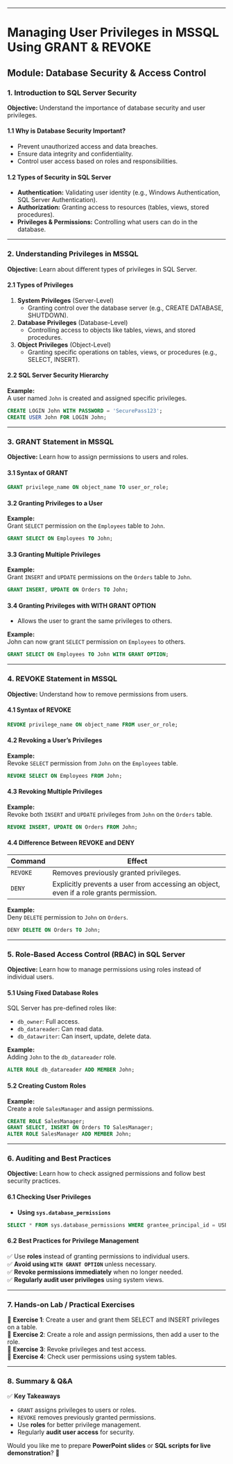 
---

# **Managing User Privileges in MSSQL Using GRANT & REVOKE**  

## **Module: Database Security & Access Control**  

### **1. Introduction to SQL Server Security**  
**Objective:** Understand the importance of database security and user privileges.  

#### **1.1 Why is Database Security Important?**  
- Prevent unauthorized access and data breaches.  
- Ensure data integrity and confidentiality.  
- Control user access based on roles and responsibilities.  

#### **1.2 Types of Security in SQL Server**  
- **Authentication:** Validating user identity (e.g., Windows Authentication, SQL Server Authentication).  
- **Authorization:** Granting access to resources (tables, views, stored procedures).  
- **Privileges & Permissions:** Controlling what users can do in the database.  

---

### **2. Understanding Privileges in MSSQL**  
**Objective:** Learn about different types of privileges in SQL Server.  

#### **2.1 Types of Privileges**  
1. **System Privileges** (Server-Level)  
   - Granting control over the database server (e.g., CREATE DATABASE, SHUTDOWN).  
2. **Database Privileges** (Database-Level)  
   - Controlling access to objects like tables, views, and stored procedures.  
3. **Object Privileges** (Object-Level)  
   - Granting specific operations on tables, views, or procedures (e.g., SELECT, INSERT).  

#### **2.2 SQL Server Security Hierarchy**  
**Example:**  
A user named `John` is created and assigned specific privileges.  
```sql
CREATE LOGIN John WITH PASSWORD = 'SecurePass123';  
CREATE USER John FOR LOGIN John;  
```
---

### **3. GRANT Statement in MSSQL**  
**Objective:** Learn how to assign permissions to users and roles.  

#### **3.1 Syntax of GRANT**  
```sql
GRANT privilege_name ON object_name TO user_or_role;
```

#### **3.2 Granting Privileges to a User**  
**Example:**  
Grant `SELECT` permission on the `Employees` table to `John`.  
```sql
GRANT SELECT ON Employees TO John;
```

#### **3.3 Granting Multiple Privileges**  
**Example:**  
Grant `INSERT` and `UPDATE` permissions on the `Orders` table to `John`.  
```sql
GRANT INSERT, UPDATE ON Orders TO John;
```

#### **3.4 Granting Privileges with WITH GRANT OPTION**  
- Allows the user to grant the same privileges to others.  

**Example:**  
John can now grant `SELECT` permission on `Employees` to others.  
```sql
GRANT SELECT ON Employees TO John WITH GRANT OPTION;
```

---

### **4. REVOKE Statement in MSSQL**  
**Objective:** Understand how to remove permissions from users.  

#### **4.1 Syntax of REVOKE**  
```sql
REVOKE privilege_name ON object_name FROM user_or_role;
```

#### **4.2 Revoking a User’s Privileges**  
**Example:**  
Revoke `SELECT` permission from `John` on the `Employees` table.  
```sql
REVOKE SELECT ON Employees FROM John;
```

#### **4.3 Revoking Multiple Privileges**  
**Example:**  
Revoke both `INSERT` and `UPDATE` privileges from `John` on the `Orders` table.  
```sql
REVOKE INSERT, UPDATE ON Orders FROM John;
```

#### **4.4 Difference Between REVOKE and DENY**  
| **Command** | **Effect** |
|------------|-----------|
| `REVOKE`   | Removes previously granted privileges. |
| `DENY`     | Explicitly prevents a user from accessing an object, even if a role grants permission. |

**Example:**  
Deny `DELETE` permission to `John` on `Orders`.  
```sql
DENY DELETE ON Orders TO John;
```

---

### **5. Role-Based Access Control (RBAC) in SQL Server**  
**Objective:** Learn how to manage permissions using roles instead of individual users.  

#### **5.1 Using Fixed Database Roles**  
SQL Server has pre-defined roles like:  
- `db_owner`: Full access.  
- `db_datareader`: Can read data.  
- `db_datawriter`: Can insert, update, delete data.  

**Example:**  
Adding `John` to the `db_datareader` role.  
```sql
ALTER ROLE db_datareader ADD MEMBER John;
```

#### **5.2 Creating Custom Roles**  
**Example:**  
Create a role `SalesManager` and assign permissions.  
```sql
CREATE ROLE SalesManager;  
GRANT SELECT, INSERT ON Orders TO SalesManager;  
ALTER ROLE SalesManager ADD MEMBER John;
```

---

### **6. Auditing and Best Practices**  
**Objective:** Learn how to check assigned permissions and follow best security practices.  

#### **6.1 Checking User Privileges**  
- **Using `sys.database_permissions`**  
```sql
SELECT * FROM sys.database_permissions WHERE grantee_principal_id = USER_ID('John');
```

#### **6.2 Best Practices for Privilege Management**  
✅ Use **roles** instead of granting permissions to individual users.  
✅ **Avoid using `WITH GRANT OPTION`** unless necessary.  
✅ **Revoke permissions immediately** when no longer needed.  
✅ **Regularly audit user privileges** using system views.  

---

### **7. Hands-on Lab / Practical Exercises**  
📌 **Exercise 1**: Create a user and grant them SELECT and INSERT privileges on a table.  
📌 **Exercise 2**: Create a role and assign permissions, then add a user to the role.  
📌 **Exercise 3**: Revoke privileges and test access.  
📌 **Exercise 4**: Check user permissions using system tables.  

---

### **8. Summary & Q&A**  
✅ **Key Takeaways**  
- `GRANT` assigns privileges to users or roles.  
- `REVOKE` removes previously granted permissions.  
- Use **roles** for better privilege management.  
- Regularly **audit user access** for security.  

Would you like me to prepare **PowerPoint slides** or **SQL scripts for live demonstration**? 🚀
